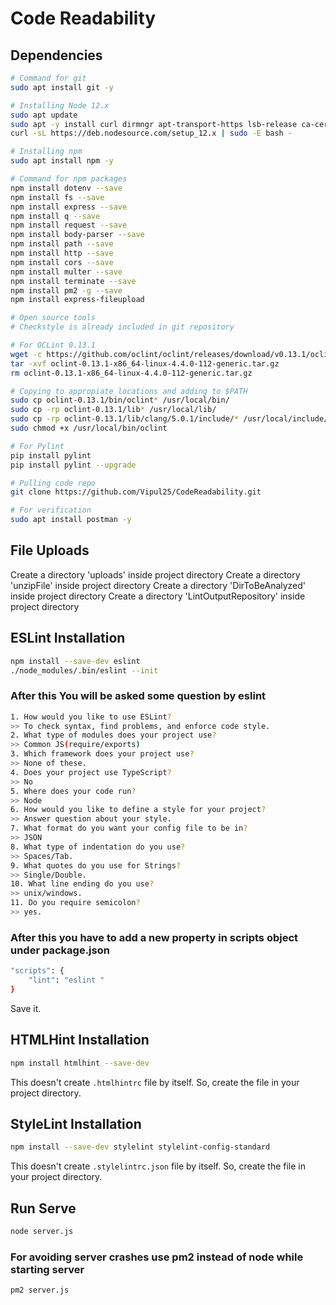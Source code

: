 # Code Readability

## Dependencies

```bash
# Command for git
sudo apt install git -y

# Installing Node 12.x
sudo apt update
sudo apt -y install curl dirmngr apt-transport-https lsb-release ca-certificates
curl -sL https://deb.nodesource.com/setup_12.x | sudo -E bash -

# Installing npm
sudo apt install npm -y

# Command for npm packages
npm install dotenv --save
npm install fs --save
npm install express --save
npm install q --save
npm install request --save
npm install body-parser --save
npm install path --save
npm install http --save
npm install cors --save
npm install multer --save
npm install terminate --save
npm install pm2 -g --save
npm install express-fileupload

# Open source tools
# Checkstyle is already included in git repository

# For OCLint 0.13.1
wget -c https://github.com/oclint/oclint/releases/download/v0.13.1/oclint-0.13.1-x86_64-linux-4.4.0-112-generic.tar.gz
tar -xvf oclint-0.13.1-x86_64-linux-4.4.0-112-generic.tar.gz
rm oclint-0.13.1-x86_64-linux-4.4.0-112-generic.tar.gz

# Copying to appropiate locations and adding to $PATH
sudo cp oclint-0.13.1/bin/oclint* /usr/local/bin/
sudo cp -rp oclint-0.13.1/lib* /usr/local/lib/
sudo cp -rp oclint-0.13.1/lib/clang/5.0.1/include/* /usr/local/include/
sudo chmod +x /usr/local/bin/oclint

# For Pylint
pip install pylint
pip install pylint --upgrade

# Pulling code repo
git clone https://github.com/Vipul25/CodeReadability.git

# For verification
sudo apt install postman -y
```

## File Uploads

Create a directory 'uploads' inside project directory
Create a directory 'unzipFile' inside project directory
Create a directory 'DirToBeAnalyzed' inside project directory
Create a directory 'LintOutputRepository' inside project directory

## ESLint Installation

```bash
npm install --save-dev eslint
./node_modules/.bin/eslint --init
```

### After this You will be asked some question by eslint

```bash
1. How would you like to use ESLint?
>> To check syntax, find problems, and enforce code style.
2. What type of modules does your project use?
>> Common JS(require/exports)
3. Which framework does your project use?
>> None of these.
4. Does your project use TypeScript?
>> No
5. Where does your code run?
>> Node
6. How would you like to define a style for your project?
>> Answer question about your style.
7. What format do you want your config file to be in?
>> JSON
8. What type of indentation do you use?
>> Spaces/Tab.
9. What quotes do you use for Strings?
>> Single/Double.
10. What line ending do you use?
>> unix/windows.
11. Do you require semicolon?
>> yes.
```

### After this you have to add a new property in scripts object under package.json

```bash
"scripts": {
    "lint": "eslint "
}
```

Save it.

## HTMLHint Installation

```bash
npm install htmlhint --save-dev
```

This doesn't create `.htmlhintrc` file by itself. So, create the file in your project directory.

## StyleLint Installation

```bash
npm install --save-dev stylelint stylelint-config-standard
```

This doesn't create `.stylelintrc.json` file by itself. So, create the file in your project directory.

## Run Serve

```bash
node server.js
```

### For avoiding server crashes use pm2 instead of node while starting server

```bash
pm2 server.js
```
